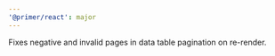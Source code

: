 ```yaml
---
'@primer/react': major
---
```


Fixes negative and invalid pages in data table pagination on re-render.
